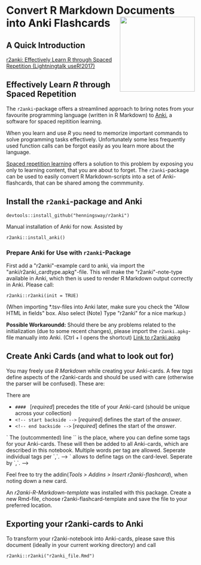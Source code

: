 # Convert R Markdown Documents into Anki Flashcards <img src="man/figures/r2anki_sticker.png" height="200" align="right">

<!-- [![Travis-CI Build Status](https://travis-ci.org/henningsway/r2anki.svg?branch=dev)](https://travis-ci.org/henningsway/r2anki) -->

## A Quick Introduction
[r2anki: Effectively Learn R through Spaced Repetition (Lightningtalk useR!2017)](https://www.youtube.com/watch?v=RfBEwkBXDPo)

## Effectively Learn *R* through Spaced Repetition
The `r2anki`-package offers a streamlined approach to bring notes from your favourite programming language (written in R Markdown) to [Anki](https://ankisrs.net), a software for spaced repitition learning.

When you learn and use *R* you need to memorize important commands to solve programming tasks effectively. Unfortunately some less frequently used function calls can be forgot easily as you learn more about the language.

[Spaced repetition learning](https://en.wikipedia.org/wiki/Spaced_repetition) offers a solution to this problem by exposing you only to learning content, that you are about to forget. The `r2anki`-package can be used to easily convert R Markdown-scripts into a set of Anki-flashcards, that can be shared among the commmunity.

## Install the `r2anki`-package and Anki
```
devtools::install_github("henningsway/r2anki")
```

Manual installation of Anki for now. Assisted by

```
r2anki::install_anki()
```

### Prepare Anki for Use with `r2anki`-Package
First add a "r2anki"-example card to anki, via import the "anki/r2anki_cardtype.apkg"-file. This will make the "r2anki"-note-type available in Anki, which then is used to render R Markdown output correctly in Anki. Please call:

```
r2anki::r2anki(init = TRUE)
```

(When importing *.tsv-files into Anki later, make sure you check the "Allow HTML in fields" box. Also select (Note) Type "r2anki" for a nice markup.)

**Possible Workaroundd:** Should there be any problems related to the initialization (due to some recent changes), please import the `r2anki.apkg`-file manually into Anki. (Ctrl + I opens the shortcut)
[Link to r2anki.apkg](https://github.com/henningsway/r2anki/blob/master/inst/anki/r2anki.apkg)


## Create Anki Cards (and what to look out for)
You may freely use *R Markdown* while creating your Anki-cards. A few *tags* define aspects of the r2anki-cards and should be used with care (otherwise the parser will be confused). These are:

There are 
* `#### ` [*required*] precedes the title of your Anki-card (should be unique across your collection)
* `<!-- start backside -->` [*required*] defines the start of the *answer*.
* `<!-- end backside -->` [*required*] defines the start of the *answer*.

<!-- Tags are *optional* and can be defined for all cards of one notebook as well as for individual cards. -->

<!-- * `<!-- #globaltags:  -->` The (outcommented) line  `<!-- # globaltags:  -->` is the place, where you can define some tags for your Anki-cards. These will then be added to all Anki-cards, which are described in this notebook. Multiple words per tag are allowed. Seperate individual tags per `,`. -->
<!-- * `<!-- #tags: -->` allows to define tags on the card-level. Seperate by `,`. -->

Feel free to try the addin(*Tools > Addins > Insert r2anki-flashcard*), when noting down a new card.

An *r2anki-R-Markdown-template* was installed with this package. Create a new Rmd-file, choose r2anki-flashcard-template and save the file to your preferred location.


## Exporting your r2anki-cards to Anki
To transform your r2anki-notebook into Anki-cards, please save this document (ideally in your current working directory) and call 

```
r2anki::r2anki("r2anki_file.Rmd")
```

<!-- ### Other Informations-->
<!-- "/home/usrname/.local/share/Anki2/User 1/collection.media/". More info can be found at: https://apps.ankiweb.net/docs/manual.html#file-locations.-->
